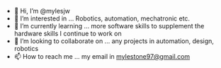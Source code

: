 - 👋 Hi, I’m @mylesjw
- 👀 I’m interested in ... Robotics, automation, mechatronic etc.
- 🌱 I’m currently learning ... more software skills to supplement the hardware skills I continue to work on
- 💞️ I’m looking to collaborate on ... any projects in automation, design, robotics 
- 📫 How to reach me ... my email in mylestone97@gmail.com

<!---
mylesjw/mylesjw is a ✨ special ✨ repository because its `README.md` (this file) appears on your GitHub profile.
You can click the Preview link to take a look at your changes.
--->

